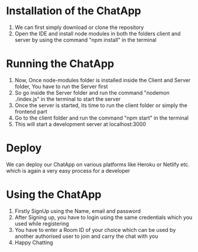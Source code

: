  # Installation of the ChatApp
 
 1) We can first simply download or clone the repository
 2) Open the IDE and install node modules in both the folders client and server by using the command "npm install" in the terminal
 
 # Running the ChatApp
 
 1) Now, Once node-modules folder is installed inside the Client and Server folder, You have to run the Server first
 2) So go inside the Server folder and run the command "nodemon ./index.js" in the terminal to start the server
 3) Once the server is started, its time to run the client folder or simply the frontend part
 4) Go to the client folder and run the command "npm start" in the terminal
 5) This will start a development server at localhost:3000

# Deploy

We can deploy our ChatApp on various platforms like Heroku or Netlify etc. which is again a very easy process for a developer

# Using the ChatApp

1) Firstly SignUp using the Name, email and password
2) After Signing up, you have to login using the same credentials which you used while registering
3) You have to enter a Room ID of your choice which can be used by another authorised user to join and carry the chat with you
4) Happy Chatting

